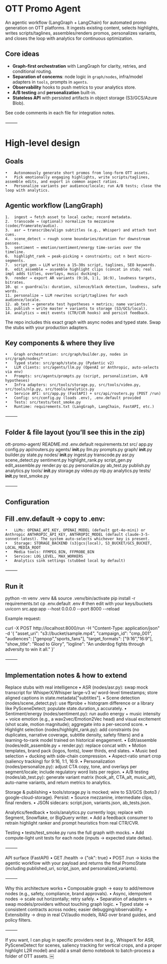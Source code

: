 # OTT Promo Agent

An agentic workflow (LangGraph + LangChain) for automated promo generation on OTT platforms.
It ingests existing content, selects highlights, writes scripts/taglines, assembles/renders promos,
personalizes variants, and closes the loop with analytics for continuous optimization.


## Core ideas

- **Graph-first orchestration** with LangGraph for clarity, retries, and conditional routing.
- **Separation of concerns**: node logic in `graph/nodes`, infra/model adapters in `tools`, prompts in `agents`.
- **Observability** hooks to push metrics to your analytics store.
- **A/B testing** and **personalization** built-in.
- **Stateless API** with persisted artifacts in object storage (S3/GCS/Azure Blob).

See code comments in each file for integration notes.

⸻

# High-level design

## Goals
	•	Autonomously generate short promos from long-form OTT assets.
	•	Pick emotionally engaging highlights, write scripts/taglines, assemble edits, and export in common aspect ratios.
	•	Personalize variants per audience/locale; run A/B tests; close the loop with analytics.

## Agentic workflow (LangGraph)
	1.	ingest → fetch asset to local cache; record metadata.
	2.	transcode → (optional) normalize to mezzanine (codec/framerate/audio).
	3.	asr → transcribe/align subtitles (e.g., Whisper) and attach text cues.
	4.	scene_detect → rough scene boundaries/duration for downstream passes.
	5.	sentiment → emotion/sentiment/energy time-series over the timeline.
	6.	highlight_rank → peak-picking + constraints; cut n best micro-segments.
	7.	script_gen → LLM writes a 15–30s script, taglines, SEO keywords.
	8.	edit_assemble → assemble highlight clips (concat in stub; real impl adds titles, overlays, music ducking).
	9.	render → export AR variants (9:16, 1:1, 16:9), loudness targets, bitrates.
	10.	qc → guardrails: duration, silence/black detection, loudness, safe words.
	11.	personalize → LLM rewrites script/taglines for each audience/locale.
	12.	ab_test → generate test hypotheses + metrics; name variants.
	13.	publish → write master + variants to storage (S3/GCS/local).
	14.	analytics → emit events (CTR/CVR hooks) and persist feedback.

The repo includes this exact graph with async nodes and typed state. Swap the stubs with your production adapters.

## Key components & where they live
	•	Graph orchestration: src/graph/builder.py, nodes in src/graph/nodes/*
	•	Typed state: src/graph/state.py (Pydantic v2)
	•	LLM clients: src/agents/llm.py (OpenAI or Anthropic, auto-selects via env)
	•	Prompts: src/agents/prompts.py (script, personalization, A/B hypotheses)
	•	Infra adapters: src/tools/storage.py, src/tools/video.py, src/tools/nlp.py, src/tools/analytics.py
	•	Service API: src/app.py (FastAPI) + src/api/routers.py (POST /run)
	•	Config: src/config.py (loads .env), .env.default provided
	•	Tests: src/tests/test_smoke.py
	•	Runtime: requirements.txt (LangGraph, LangChain, FastAPI, etc.)

⸻

## Folder & file layout (you’ll see this in the zip)

ott-promo-agent/
  README.md
  .env.default
  requirements.txt
  src/
    app.py
    config.py
    api/routers.py
    agents/
      __init__.py
      llm.py
      prompts.py
    graph/
      __init__.py
      builder.py
      state.py
      nodes/
        __init__.py
        ingest.py
        transcode.py
        asr.py
        scene_detect.py
        sentiment.py
        highlight_rank.py
        script_gen.py
        edit_assemble.py
        render.py
        qc.py
        personalize.py
        ab_test.py
        publish.py
        analytics.py
    tools/
      __init__.py
      storage.py
      video.py
      nlp.py
      analytics.py
    tests/
      __init__.py
      test_smoke.py


⸻

## Configuration

## Fill .env.default → copy to .env:
	•	LLMs: OPENAI_API_KEY, OPENAI_MODEL (default gpt-4o-mini) or Anthropic ANTHROPIC_API_KEY, ANTHROPIC_MODEL (default claude-3-5-sonnet-latest). The system auto-selects whichever key is present.
	•	Storage: STORAGE_BACKEND (s3|gcs|local), S3_BUCKET/GCS_BUCKET, LOCAL_MEDIA_ROOT
	•	Media tools: FFMPEG_BIN, FFPROBE_BIN
	•	Service: LOG_LEVEL, MAX_WORKERS
	•	Analytics sink settings (stubbed local by default)

⸻

## Run it

python -m venv .venv && source .venv/bin/activate
pip install -r requirements.txt
cp .env.default .env  # then edit with your keys/buckets
uvicorn src.app:app --host 0.0.0.0 --port 8000 --reload

Example request:

curl -X POST http://localhost:8000/run -H "Content-Type: application/json" -d '{
  "asset_uri": "s3://bucket/sample.mp4",
  "campaign_id": "cmp_001",
  "audiences": ["genpop","sports_fans"],
  "target_formats": ["9:16","16:9"],
  "show_title": "Road to Glory",
  "logline": "An underdog fights through adversity to win it all."
}'


⸻

## Implementation notes & how to extend

Replace stubs with real intelligence
	•	ASR (nodes/asr.py): swap mock transcript for WhisperX/Whisper large-v3 w/ word-level timestamps; store aligned captions in state.metadata["subtitles"].
	•	Scene detection (nodes/scene_detect.py): use ffprobe + histogram difference or a library like PySceneDetect; populate state.duration_s accurately.
	•	Sentiment/energy (nodes/sentiment.py): run audio energy + music intensity + voice emotion (e.g., a wav2vec/Emotion2Vec head) and visual excitement (shot scale, motion magnitude); aggregate into a per-second score.
	•	Highlight selection (nodes/highlight_rank.py): add constraints (no duplicates, narrative coverage, subtitle density, safety filters) and a learning-to-rank model trained on historical engagement.
	•	Edit/assemble (nodes/edit_assemble.py + render.py): replace concat with:
	•	Motion templates, brand pack (logos, fonts), lower thirds, end slates.
	•	Music bed selection + ducking with side-chain compression.
	•	Aspect-ratio smart crop (saliency tracking) for 9:16, 1:1, 16:9.
	•	Personalization (nodes/personalize.py): adjust CTA copy, tone, and overlays per segment/locale; include regulatory word lists per region.
	•	A/B testing (nodes/ab_test.py): generate variant matrix (hook_alt, CTA_alt, music_alt), auto-name variants, and return metrics to analytics.

Storage & publishing
	•	tools/storage.py is mocked; wire to S3/GCS (boto3 / google-cloud-storage). Persist:
	•	Source mezzanine, intermediate clips, final renders.
	•	JSON sidecars: script.json, variants.json, ab_tests.json.

Analytics/feedback
	•	tools/analytics.py currently logs; replace with Segment, Snowflake, or BigQuery writer.
	•	Add a feedback consumer to retrain highlight ranker and prompt heuristics from real CTR/CVR.

Testing
	•	tests/test_smoke.py runs the full graph with mocks.
	•	Add compute-light unit tests for each node (inputs → expected state deltas).

⸻

API surface (FastAPI)
	•	GET /health → {"ok": true}
	•	POST /run → kicks the agentic workflow with your payload and returns the final PromoState (including published_uri, script_json, and personalized_variants).

⸻

Why this architecture works
	•	Composable graph → easy to add/remove nodes (e.g., safety, compliance, brand approvals).
	•	Async, idempotent nodes → scale out horizontally; retry safely.
	•	Separation of adapters → swap models/providers without touching graph logic.
	•	Typed state → consistent contracts across nodes; easier debugging/observability.
	•	Extensibility → drop in real CV/audio models, RAG over brand guides, and policy filters.

⸻

If you want, I can plug in specific providers next (e.g., WhisperX for ASR, PySceneDetect for scenes, saliency tracking for vertical crops, and a proper highlight L2R model) and add a small demo notebook to batch-process a folder of OTT assets. ￼
